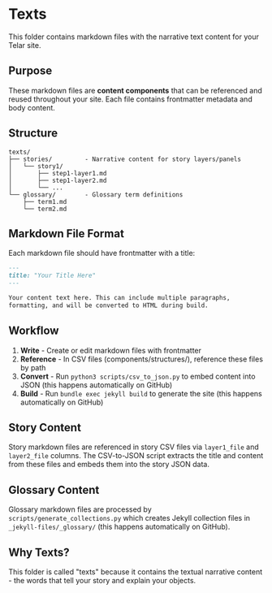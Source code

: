 # Texts

This folder contains markdown files with the narrative text content for your Telar site.

## Purpose

These markdown files are **content components** that can be referenced and reused throughout your site. Each file contains frontmatter metadata and body content.

## Structure

```
texts/
├── stories/         - Narrative content for story layers/panels
│   └── story1/
│       ├── step1-layer1.md
│       ├── step1-layer2.md
│       └── ...
└── glossary/        - Glossary term definitions
    ├── term1.md
    └── term2.md
```

## Markdown File Format

Each markdown file should have frontmatter with a title:

```markdown
---
title: "Your Title Here"
---

Your content text here. This can include multiple paragraphs,
formatting, and will be converted to HTML during build.
```

## Workflow

1. **Write** - Create or edit markdown files with frontmatter
2. **Reference** - In CSV files (components/structures/), reference these files by path
3. **Convert** - Run `python3 scripts/csv_to_json.py` to embed content into JSON (this happens automatically on GitHub)
4. **Build** - Run `bundle exec jekyll build` to generate the site (this happens automatically on GitHub)

## Story Content

Story markdown files are referenced in story CSV files via `layer1_file` and `layer2_file` columns. The CSV-to-JSON script extracts the title and content from these files and embeds them into the story JSON data.

## Glossary Content

Glossary markdown files are processed by `scripts/generate_collections.py` which creates Jekyll collection files in `_jekyll-files/_glossary/` (this happens automatically on GitHub).

## Why Texts?

This folder is called "texts" because it contains the textual narrative content - the words that tell your story and explain your objects.
